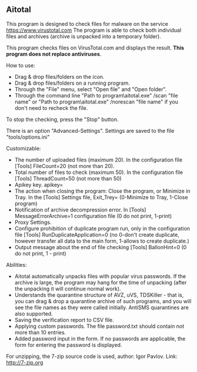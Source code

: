 ## Aitotal

This program is designed to check files for malware on the service https://www.virustotal.com
The program is able to check both individual files and archives (archive is unpacked into a temporary folder).

This program checks files on VirusTotal.com and displays the result. **This program does not replace antiviruses**.

How to use:
- Drag & drop files/folders on the icon.
- Drag & drop files/folders on a running program.
- Through the "File" menu, select "Open file" and "Open folder".
- Through the command line "Path to program\aitotal.exe" /scan "file name" or "Path to program\aitotal.exe" /norescan "file name" if you don't need to recheck the file.

To stop the checking, press the "Stop" button.

There is an option "Advanced-Settings". Settings are saved to the file "tools/options.ini"

Customizable:
- The number of uploaded files (maximum 20). In the configuration file [Tools] FileCount=20 (not more than 20).
- Total number of files to check (maximum 50). In the configuration file [Tools] ThreadCount=50 (not more than 50)
- Apikey key. apikey=
- The action when closing the program: Close the program, or Minimize in Tray. In the [Tools] Settings file, Exit_Trey= (0-Minimize to Tray, 1-Close program)
- Notification of archive decompression error. In [Tools] MessageErrorArchive=1 configuration file (0 do not print, 1-print)
- Proxy Settings.
- Configure prohibition of duplicate program run, only in the configuration file [Tools] RunDuplicateApplication=0 (no 0-don't create duplicate, however transfer all data to the main form, 1-allows to create duplicate.)
- Output message about the end of file checking [Tools] BallonHint=0 (0 do not print, 1 - print)

Abilities:
- Aitotal automatically unpacks files with popular virus passwords. If the archive is large, the program may hang for the time of unpacking (after the unpacking it will continue normal work).
- Understands the quarantine structure of AVZ, uVS, TDSKiller - that is, you can drag & drop a quarantine archive of such programs, and you will see the file names as they were called initially. AntiSMS quarantines are also supported.
- Saving the verification report to CSV file.
- Applying custom passwords. The file password.txt should contain not more than 10 entries.
- Added password input in the form. If no passwords are applicable, the form for entering the password is displayed.

For unzipping, the 7-zip source code is used, author: Igor Pavlov. Link: http://7-zip.org

